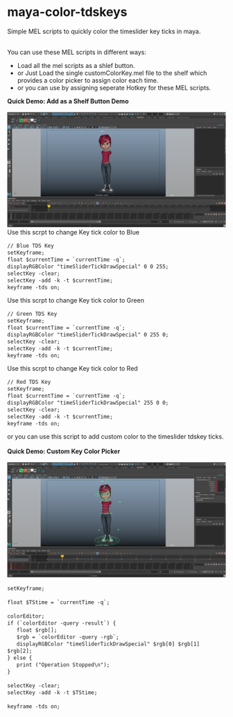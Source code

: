 # maya-color-tdskeys
Simple MEL scripts to quickly color the timeslider key ticks in maya. 
<br><br>

You can use these MEL scripts in different ways:
 - Load all the mel scripts as a shlef button.
 - or Just Load the single customColorKey.mel file to the shelf which provides a color picker to assign color each time.
 - or you can use by assigning seperate Hotkey for these MEL scripts.
 
**Quick Demo: Add as a Shelf Button Demo**
<br>
<br>
<img src="/resource/guide-1.gif">
<br>
Use this scrpt to change Key tick color to Blue
```
// Blue TDS Key
setKeyframe;
float $currentTime = `currentTime -q`;
displayRGBColor "timeSliderTickDrawSpecial" 0 0 255;   
selectKey -clear;
selectKey -add -k -t $currentTime;
keyframe -tds on;
```
Use this scrpt to change Key tick color to Green
```
// Green TDS Key
setKeyframe;
float $currentTime = `currentTime -q`;
displayRGBColor "timeSliderTickDrawSpecial" 0 255 0;   
selectKey -clear;
selectKey -add -k -t $currentTime;
keyframe -tds on;
```
Use this scrpt to change Key tick color to Red
```
// Red TDS Key
setKeyframe;
float $currentTime = `currentTime -q`;
displayRGBColor "timeSliderTickDrawSpecial" 255 0 0;   
selectKey -clear;
selectKey -add -k -t $currentTime;
keyframe -tds on;
```
or you can use this script to add custom color to the timeslider tdskey ticks.<br><br>
**Quick Demo: Custom Key Color Picker**
<br>
<br>
<img src="/resource/guide-2.gif">
```
setKeyframe;

float $TStime = `currentTime -q`;

colorEditor;
if (`colorEditor -query -result`) {
   float $rgb[];
   $rgb = `colorEditor -query -rgb`;
   displayRGBColor "timeSliderTickDrawSpecial" $rgb[0] $rgb[1] $rgb[2];
} else {
   print ("Operation Stopped\n");
}
   
selectKey -clear;
selectKey -add -k -t $TStime;

keyframe -tds on;
```
